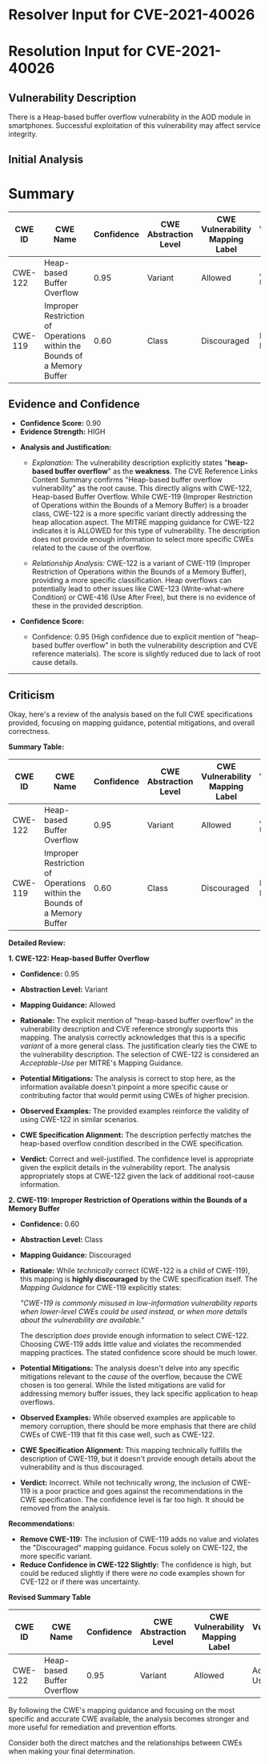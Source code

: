 # Resolver Input for CVE-2021-40026

# Resolution Input for CVE-2021-40026

## Vulnerability Description
There is a Heap-based buffer overflow vulnerability in the AOD module in smartphones. Successful exploitation of this vulnerability may affect service integrity.

## Initial Analysis
# Summary
| CWE ID | CWE Name | Confidence | CWE Abstraction Level | CWE Vulnerability Mapping Label | CWE-Vulnerability Mapping Notes |
|---|---|---|---|---|---|
| CWE-122 | Heap-based Buffer Overflow | 0.95 | Variant | Allowed | Acceptable-Use |
| CWE-119 | Improper Restriction of Operations within the Bounds of a Memory Buffer | 0.60 | Class | Discouraged | Frequent Misuse |

## Evidence and Confidence

*   **Confidence Score:** 0.90
*   **Evidence Strength:** HIGH

- **Analysis and Justification:**  
  - *Explanation:* The vulnerability description explicitly states "**heap-based buffer overflow**" as the **weakness**. The CVE Reference Links Content Summary confirms "Heap-based buffer overflow vulnerability" as the root cause. This directly aligns with CWE-122, Heap-based Buffer Overflow. While CWE-119 (Improper Restriction of Operations within the Bounds of a Memory Buffer) is a broader class, CWE-122 is a more specific variant directly addressing the heap allocation aspect. The MITRE mapping guidance for CWE-122 indicates it is ALLOWED for this type of vulnerability. The description does not provide enough information to select more specific CWEs related to the cause of the overflow.
  
  - *Relationship Analysis:* CWE-122 is a variant of CWE-119 (Improper Restriction of Operations within the Bounds of a Memory Buffer), providing a more specific classification. Heap overflows can potentially lead to other issues like CWE-123 (Write-what-where Condition) or CWE-416 (Use After Free), but there is no evidence of these in the provided description.

- **Confidence Score:**  
  - Confidence: 0.95 (High confidence due to explicit mention of "heap-based buffer overflow" in both the vulnerability description and CVE reference materials). The score is slightly reduced due to lack of root cause details.

---

## Criticism
Okay, here's a review of the analysis based on the full CWE specifications provided, focusing on mapping guidance, potential mitigations, and overall correctness.

**Summary Table:**

| CWE ID | CWE Name | Confidence | CWE Abstraction Level | CWE Vulnerability Mapping Label | CWE-Vulnerability Mapping Notes | Review Result |
|---|---|---|---|---|---|---|
| CWE-122 | Heap-based Buffer Overflow | 0.95 | Variant | Allowed | Acceptable-Use | **Correct, Justified** |
| CWE-119 | Improper Restriction of Operations within the Bounds of a Memory Buffer | 0.60 | Class | Discouraged | Frequent Misuse | **Incorrect, Overly Broad** |

**Detailed Review:**

**1. CWE-122: Heap-based Buffer Overflow**

*   **Confidence:** 0.95
*   **Abstraction Level:** Variant
*   **Mapping Guidance:** Allowed
*   **Rationale:** The explicit mention of "heap-based buffer overflow" in the vulnerability description and CVE reference strongly supports this mapping.  The analysis correctly acknowledges that this is a specific *variant* of a more general class. The justification clearly ties the CWE to the vulnerability description.  The selection of CWE-122 is considered an *Acceptable-Use* per MITRE's Mapping Guidance.
*   **Potential Mitigations:** The analysis is correct to stop here, as the information available doesn't pinpoint a more specific cause or contributing factor that would permit using CWEs of higher precision.
*   **Observed Examples:** The provided examples reinforce the validity of using CWE-122 in similar scenarios.
*   **CWE Specification Alignment:**  The description perfectly matches the heap-based overflow condition described in the CWE specification.

*   **Verdict:** Correct and well-justified. The confidence level is appropriate given the explicit details in the vulnerability report.  The analysis appropriately stops at CWE-122 given the lack of additional root-cause information.

**2. CWE-119: Improper Restriction of Operations within the Bounds of a Memory Buffer**

*   **Confidence:** 0.60
*   **Abstraction Level:** Class
*   **Mapping Guidance:** Discouraged
*   **Rationale:**  While *technically* correct (CWE-122 is a child of CWE-119), this mapping is **highly discouraged** by the CWE specification itself.  The *Mapping Guidance* for CWE-119 explicitly states:

    *"CWE-119 is commonly misused in low-information vulnerability reports when lower-level CWEs could be used instead, or when more details about the vulnerability are available."*

    The description *does* provide enough information to select CWE-122. Choosing CWE-119 adds little value and violates the recommended mapping practices. The stated confidence score should be much lower.
*   **Potential Mitigations:** The analysis doesn't delve into any specific mitigations relevant to the *cause* of the overflow, because the CWE chosen is too general. While the listed mitigations are valid for addressing memory buffer issues, they lack specific application to heap overflows.
*   **Observed Examples:** While observed examples are applicable to memory corruption, there should be more emphasis that there are child CWEs of CWE-119 that fit this case well, such as CWE-122.
*   **CWE Specification Alignment:** This mapping technically fulfills the description of CWE-119, but it doesn't provide enough details about the vulnerability and is thus discouraged.

*   **Verdict:** Incorrect. While not technically *wrong*, the inclusion of CWE-119 is a poor practice and goes against the recommendations in the CWE specification. The confidence level is far too high. It should be removed from the analysis.

**Recommendations:**

*   **Remove CWE-119:** The inclusion of CWE-119 adds no value and violates the "Discouraged" mapping guidance. Focus solely on CWE-122, the more specific variant.
*   **Reduce Confidence in CWE-122 Slightly:** The confidence is high, but could be reduced slightly if there were *no* code examples shown for CVE-122 or if there was uncertainty.

**Revised Summary Table**

| CWE ID | CWE Name | Confidence | CWE Abstraction Level | CWE Vulnerability Mapping Label | CWE-Vulnerability Mapping Notes | Review Result |
|---|---|---|---|---|---|---|
| CWE-122 | Heap-based Buffer Overflow | 0.95 | Variant | Allowed | Acceptable-Use | **Correct, Justified** |

By following the CWE's mapping guidance and focusing on the most specific and accurate CWE available, the analysis becomes stronger and more useful for remediation and prevention efforts.

Consider both the direct matches and the relationships between CWEs
when making your final determination.
        